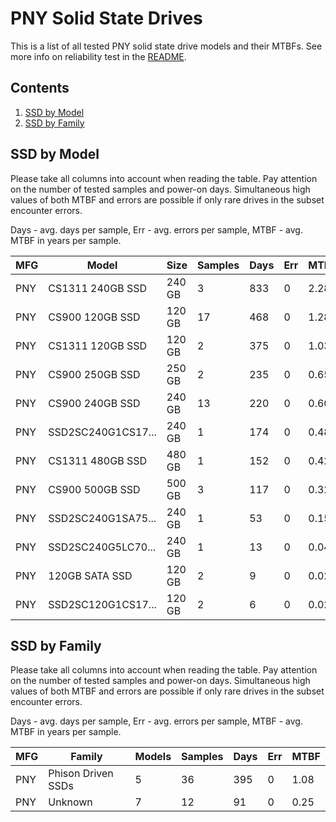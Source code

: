 PNY Solid State Drives
======================

This is a list of all tested PNY solid state drive models and their MTBFs. See
more info on reliability test in the [README](https://github.com/bsdhw/SMART).

Contents
--------

1. [ SSD by Model  ](#ssd-by-model)
2. [ SSD by Family ](#ssd-by-family)

SSD by Model
------------

Please take all columns into account when reading the table. Pay attention on the
number of tested samples and power-on days. Simultaneous high values of both MTBF
and errors are possible if only rare drives in the subset encounter errors.

Days - avg. days per sample,
Err  - avg. errors per sample,
MTBF - avg. MTBF in years per sample.

| MFG       | Model              | Size   | Samples | Days  | Err   | MTBF |
|-----------|--------------------|--------|---------|-------|-------|------|
| PNY       | CS1311 240GB SSD   | 240 GB | 3       | 833   | 0     | 2.28   |
| PNY       | CS900 120GB SSD    | 120 GB | 17      | 468   | 0     | 1.28   |
| PNY       | CS1311 120GB SSD   | 120 GB | 2       | 375   | 0     | 1.03   |
| PNY       | CS900 250GB SSD    | 250 GB | 2       | 235   | 0     | 0.65   |
| PNY       | CS900 240GB SSD    | 240 GB | 13      | 220   | 0     | 0.60   |
| PNY       | SSD2SC240G1CS17... | 240 GB | 1       | 174   | 0     | 0.48   |
| PNY       | CS1311 480GB SSD   | 480 GB | 1       | 152   | 0     | 0.42   |
| PNY       | CS900 500GB SSD    | 500 GB | 3       | 117   | 0     | 0.32   |
| PNY       | SSD2SC240G1SA75... | 240 GB | 1       | 53    | 0     | 0.15   |
| PNY       | SSD2SC240G5LC70... | 240 GB | 1       | 13    | 0     | 0.04   |
| PNY       | 120GB SATA SSD     | 120 GB | 2       | 9     | 0     | 0.02   |
| PNY       | SSD2SC120G1CS17... | 120 GB | 2       | 6     | 0     | 0.02   |

SSD by Family
-------------

Please take all columns into account when reading the table. Pay attention on the
number of tested samples and power-on days. Simultaneous high values of both MTBF
and errors are possible if only rare drives in the subset encounter errors.

Days - avg. days per sample,
Err  - avg. errors per sample,
MTBF - avg. MTBF in years per sample.

| MFG       | Family                 | Models | Samples | Days  | Err   | MTBF |
|-----------|------------------------|--------|---------|-------|-------|------|
| PNY       | Phison Driven SSDs     | 5      | 36      | 395   | 0     | 1.08   |
| PNY       | Unknown                | 7      | 12      | 91    | 0     | 0.25   |
